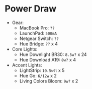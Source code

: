 # Power Draw

* Gear:
    * MacBook Pro:          `??`
    * LaunchPad:            `500mA`
    * Netgear Switch:       `??`
    * Hue Bridge:           `??` x 4
* Core Lights:
    * Hue Downlight BR30:   `8.5w?` x 24
    * Hue Download A19:     `8w?` x 4
* Accent Lights:
    * LightStrip:           `10.5w?`: x 5
    * Hue Go:               `6/12w` x 2
    * Living Colors Bloom:  `9w?` x 2
